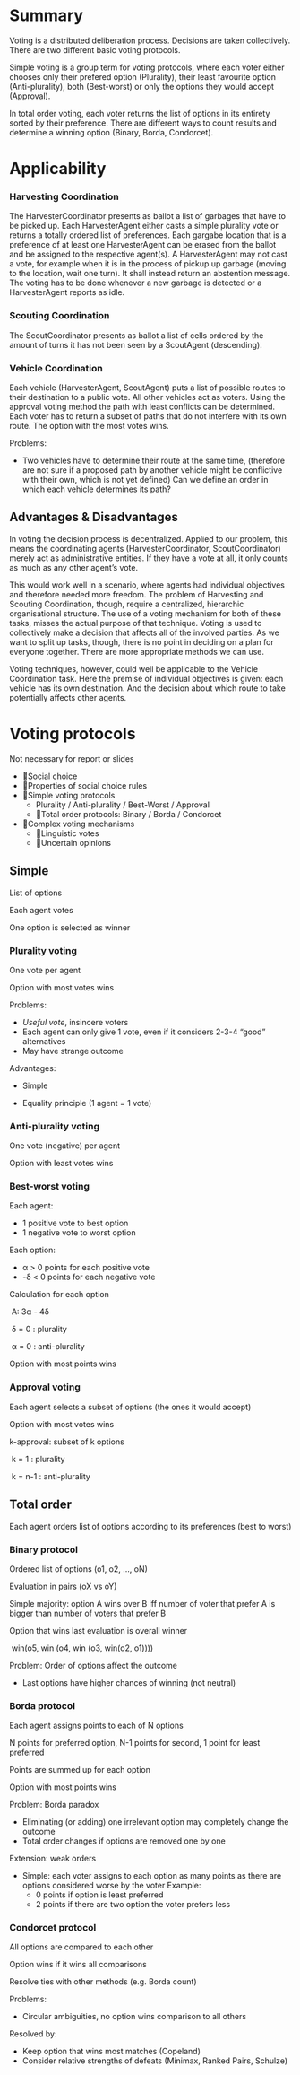 # Summary

Voting is a distributed deliberation process. Decisions are taken collectively. There are two different basic voting protocols. 

Simple voting is a group term for voting protocols, where each voter either chooses only their prefered option (Plurality), their least favourite option (Anti-plurality), both (Best-worst) or only the options they would accept (Approval).

In total order voting, each voter returns the list of options in its entirety sorted by their preference. There are different ways to count results and determine a winning option (Binary, Borda, Condorcet).




# Applicability



### Harvesting Coordination

The HarvesterCoordinator presents as ballot a list of garbages that have to be picked up. Each HarvesterAgent either casts a simple plurality vote or returns a totally ordered list of preferences. Each gargabe location that is a preference of at least one HarvesterAgent can be erased from the ballot and be assigned to the respective agent(s). A HarvesterAgent may not cast a vote, for example when it is in the process of pickup up garbage (moving to the location, wait one turn). It shall instead return an abstention message. The voting has to be done whenever a new garbage is detected or a HarvesterAgent reports as idle.



### Scouting Coordination

The ScoutCoordinator presents as ballot a list of cells ordered by the amount of turns it has not been seen by a ScoutAgent (descending). 



### Vehicle Coordination

Each vehicle (HarvesterAgent, ScoutAgent) puts a list of possible routes to their destination to a public vote. All other vehicles act as voters. Using the approval voting method the path with least conflicts can be determined. Each voter has to return a subset of paths that do not interfere with its own route. The option with the most votes wins.

Problems:

- Two vehicles have to determine their route at the same time,
  (therefore are not sure if a proposed path by another vehicle might be conflictive with their own, which is not yet defined)
  Can we define an order in which each vehicle determines its path?





## Advantages & Disadvantages

In voting the decision process is decentralized. Applied to our problem, this means the coordinating agents (HarvesterCoordinator, ScoutCoordinator) merely act as administrative entities. If they have a vote at all, it only counts as much as any other agent’s vote. 

This would work well in a scenario, where agents had individual objectives and therefore needed more freedom. The problem of Harvesting and Scouting Coordination, though, require a centralized, hierarchic organisational structure. The use of a voting mechanism for both of these tasks, misses the actual purpose of that technique. Voting is used to collectively make a decision that affects all of the involved parties. As we want to split up tasks, though, there is no point in deciding on a plan for everyone together. There are more appropriate methods we can use.

Voting techniques, however, could well be applicable to the Vehicle Coordination task. Here the premise of individual objectives is given: each vehicle has its own destination. And the decision about which route to take potentially affects other agents.







# Voting protocols 

Not necessary for report or slides



- Social choice 
- Properties of social choice rules 
- Simple voting protocols 
  - Plurality / Anti-plurality / Best-Worst / Approval 
  - Total order protocols: Binary / Borda / Condorcet 
- Complex voting mechanisms 
  - Linguistic votes 
  - Uncertain opinions 




## Simple

List of options

Each agent votes

One option is selected as winner



### Plurality voting

One vote per agent

Option with most votes wins

Problems:

- *Useful vote*, insincere voters
- Each agent can only give 1 vote, even if it considers 2-3-4 “good” alternatives
- May have strange outcome

Advantages:

- Simple


- Equality principle (1 agent = 1 vote)



### Anti-plurality voting

One vote (negative) per agent 

Option with least votes wins



### Best-worst voting

Each agent: 

- 1 positive vote to best option
- 1 negative vote to worst option

Each option:

- α > 0 points for each positive vote 
- -δ < 0 points for each negative vote 

Calculation for each option

​	A: 3α - 4δ

​	δ = 0 : plurality

​	α = 0 : anti-plurality

Option with most points wins



### Approval voting

Each agent selects a subset of options (the ones it would accept)

Option with most votes wins

k-approval: subset of k options

​	k = 1 : plurality

​	k = n-1 : anti-plurality



## Total order

Each agent orders list of options according to its preferences (best to worst)



### Binary protocol

Ordered list of options (o1, o2, …, oN)

Evaluation in pairs (oX vs oY)

Simple majority: option A wins over B iff number of voter that prefer A is bigger than number of voters that prefer B

Option that wins last evaluation is overall winner

​	win(o5, win (o4, win (o3, win(o2, o1))))

Problem: Order of options affect the outcome

- Last options have higher chances of winning (not neutral)





### Borda protocol

Each agent assigns points to each of N options

N points for preferred option, N-1 points for second, 1 point for least preferred

Points are summed up for each option

Option with most points wins

Problem: Borda paradox

- Eliminating (or adding) one irrelevant option may completely change the outcome
- Total order changes if options are removed one by one

Extension: weak orders

- Simple: each voter assigns to each option as many points as there are options considered worse by the voter
  Example:
  - 0 points if option is least preferred
  - 2 points if there are two option the voter prefers less





### Condorcet protocol

All options are compared to each other

Option wins if it wins all comparisons

Resolve ties with other methods (e.g. Borda count)

Problems:

- Circular ambiguities, no option wins comparison to all others

Resolved by:

- Keep option that wins most matches (Copeland)
- Consider relative strengths of defeats (Minimax, Ranked Pairs, Schulze)